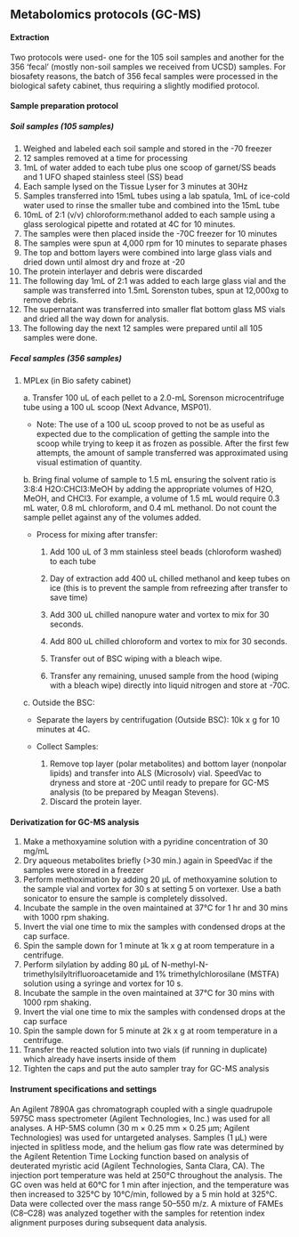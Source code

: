 ## Metabolomics protocols (GC-MS)

#### Extraction

Two protocols were used- one for the 105 soil samples and another for the 356 ‘fecal’ (mostly non-soil samples we received from UCSD) samples. For biosafety reasons, the batch of 356 fecal samples were processed in the biological safety cabinet, thus requiring a slightly modified protocol.

#### Sample preparation protocol

##### Soil samples (105 samples)
1. Weighed and labeled each soil sample and stored in the -70 freezer 
2. 12 samples removed at a time for processing
3. 1mL of water added to each tube plus one scoop of garnet/SS beads and 1 UFO shaped stainless steel (SS) bead
4. Each sample lysed on the Tissue Lyser for 3 minutes at 30Hz
5. Samples transferred into 15mL tubes using a lab spatula, 1mL of ice-cold water used to rinse the smaller tube and combined into the 15mL tube
6. 10mL of 2:1 (v/v) chloroform:methanol added to each sample using a glass serological pipette and rotated at 4C for 10 minutes. 
7. The samples were then placed inside the -70C freezer for 10 minutes
8. The samples were spun at 4,000 rpm for 10 minutes to separate phases
9. The top and bottom layers were combined into large glass vials and dried down until almost dry and froze at -20
10. The protein interlayer and debris were discarded 
11. The following day 1mL of 2:1 was added to each large glass vial and the sample was transferred into 1.5mL Sorenston tubes, spun at 12,000xg to remove debris.
12. The supernatant was transferred into smaller flat bottom glass MS vials and dried all the way down for analysis.
13. The following day the next 12 samples were prepared until all 105 samples were done. 


##### Fecal samples (356 samples)
1. MPLex (in Bio safety cabinet)
	
	a. Transfer 100 uL of each pellet to a 2.0-mL Sorenson microcentrifuge tube using a 100 uL scoop (Next Advance, MSP01).
	- Note: The use of a 100 uL scoop proved to not be as useful as expected due to the complication of getting the sample into the scoop while trying to keep it as frozen as possible. After the first few attempts, the amount of sample transferred was approximated using visual estimation of quantity.
	
	b. Bring final volume of sample to 1.5 mL ensuring the solvent ratio is 3:8:4 H2O:CHCl3:MeOH by adding the appropriate volumes of H2O, MeOH, and CHCl3.  For example, a volume of 1.5 mL would require 0.3 mL water, 0.8 mL chloroform, and 0.4 mL methanol. Do not count the sample pellet against any of the volumes added.
	
	- Process for mixing after transfer:

		1. Add 100 uL of 3 mm stainless steel beads (chloroform washed) to each tube	
		2. Day of extraction add 400 uL chilled methanol and keep tubes on ice (this is to prevent the sample from refreezing after transfer to save time)
	
		3. Add 300 uL chilled nanopure water and vortex to mix for 30 seconds.
		4. Add 800 uL chilled chloroform and vortex to mix for 30 seconds.
		5. Transfer out of BSC wiping with a bleach wipe.
		6. Transfer any remaining, unused sample from the hood (wiping with a bleach wipe) directly into liquid nitrogen and store at -70C.

	c. Outside the BSC:
	 
	- Separate the layers by centrifugation (Outside BSC): 10k x g for 10 minutes at 4C.

	- Collect Samples:

		1. Remove top layer (polar metabolites) and bottom layer (nonpolar lipids) and transfer into ALS (Microsolv) vial.  SpeedVac to dryness and store at -20C until ready to prepare for GC-MS analysis (to be prepared by Meagan Stevens).
		2. Discard the protein layer.

#### Derivatization for GC-MS analysis

1. Make a methoxyamine solution with a pyridine concentration of 30 mg/mL 
2. Dry aqueous metabolites briefly (>30 min.) again in SpeedVac if the samples were stored in a freezer
3. Perform methoximation by adding 20 µL of methoxyamine solution to the sample vial and vortex for 30 s at setting 5 on vortexer. Use a bath sonicator to ensure the sample is completely dissolved.
4. Incubate the sample in the oven maintained at 37°C for 1 hr and 30 mins with 1000 rpm shaking.
5. Invert the vial one time to mix the samples with condensed drops at the cap surface.
6. Spin the sample down for 1 minute at 1k x g at room temperature in a centrifuge.
7. Perform silylation by adding 80 µL of N-methyl-N-trimethylsilyltrifluoroacetamide and 1% 
trimethylchlorosilane (MSTFA) solution using a syringe and vortex for 10 s.
8. Incubate the sample in the oven maintained at 37°C for 30 mins with 1000 rpm shaking.
9. Invert the vial one time to mix the samples with condensed drops at the cap surface
10. Spin the sample down for 5 minute at 2k x g at room temperature in a centrifuge.
11. Transfer the reacted solution into two vials (if running in duplicate) which already have inserts inside of them
12. Tighten the caps and put the auto sampler tray for GC-MS analysis



#### Instrument specifications and settings

An Agilent 7890A gas chromatograph coupled with a single quadrupole 5975C mass spectrometer (Agilent Technologies, Inc.) was used for all analyses. A HP-5MS column (30 m × 0.25 mm × 0.25 μm; Agilent Technologies) was used for untargeted analyses. Samples (1 μL) were injected in splitless mode, and the helium gas flow rate was determined by the Agilent Retention Time Locking function based on analysis of deuterated myristic acid (Agilent Technologies, Santa Clara, CA). The injection port temperature was held at 250°C throughout the analysis. The GC oven was held at 60°C for 1 min after injection, and the temperature was then increased to 325°C by 10°C/min, followed by a 5 min hold at 325°C. Data were collected over the mass range 50–550 m/z. A mixture of FAMEs (C8–C28) was analyzed together with the samples for retention index alignment purposes during subsequent data analysis.
